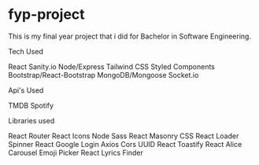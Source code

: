 # fyp-project

This is my final year project that i did for Bachelor in Software Engineering.

Tech Used

React
Sanity.io
Node/Express
Tailwind CSS
Styled Components
Bootstrap/React-Bootstrap
MongoDB/Mongoose
Socket.io


Api's Used

TMDB
Spotify


Libraries used

React Router
React Icons
Node Sass
React Masonry CSS
React Loader Spinner
React Google Login
Axios
Cors
UUID
React Toastify
React Alice Carousel
Emoji Picker React
Lyrics Finder

